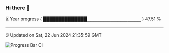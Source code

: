 ### Hi there 👋

⏳ Year progress { ██████████████▁▁▁▁▁▁▁▁▁▁▁▁▁▁▁▁ } 47.51 %

---

⏰ Updated on Sat, 22 Jun 2024 21:35:59 GMT

![Progress Bar CI](https://github.com/IshwaranRudhara/GIT-ACTION/workflows/Progress%20Bar%20CI/badge.svg)
